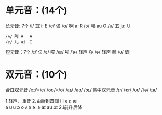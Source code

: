 # 单元音：(14个)
  长元音: 7个
    /i/ 宜 i:  E
    /e/ 诶 
    /ɑ/ 啊 a:  R
    /ɔ/ 噢 au  O
    /u/ 五 ju: U
    
    /ʌ/ 阿 A   A
    /ɝ/ 儿 ai  I
    
    
  短元音：7个
    /ɪ/  亿
    /ɛ/  哎
    /æ/  唉
    /ɚ/  轻声 尔
    /ə/  轻声 额
    /ʊ/  误

# 双元音：(10个)
  合口双元音
    /eɪ/=/e/
    /oʊ/=/o/
    /аɪ/
    /аʊ/
    /ɔɪ/
  集中双元音
    /ɪr/
    /ɛr/
    /ʊr/
    /iə/
    /ɪə/ 

1.轻声、重音
2.由扁到圆润
  i I e ɛ æ  
  a
  ʊ u ɔ o
  ʌ ə ɚ ɝ
  аɪ аʊ ɔɪ
2.i前升后降